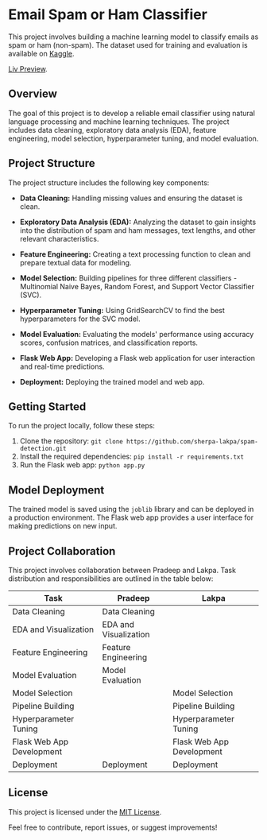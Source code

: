 # Email Spam or Ham Classifier

This project involves building a machine learning model to classify emails as spam or ham (non-spam). The dataset used for training and evaluation is available on [Kaggle](https://www.kaggle.com/datasets/bilaliqbalai/spam-ham-dataset).

[Liv Preview](https://spam-detection-ihty.onrender.com/).

## Overview

The goal of this project is to develop a reliable email classifier using natural language processing and machine learning techniques. The project includes data cleaning, exploratory data analysis (EDA), feature engineering, model selection, hyperparameter tuning, and model evaluation.

## Project Structure

The project structure includes the following key components:

- **Data Cleaning:** Handling missing values and ensuring the dataset is clean.

- **Exploratory Data Analysis (EDA):** Analyzing the dataset to gain insights into the distribution of spam and ham messages, text lengths, and other relevant characteristics.

- **Feature Engineering:** Creating a text processing function to clean and prepare textual data for modeling.

- **Model Selection:** Building pipelines for three different classifiers - Multinomial Naive Bayes, Random Forest, and Support Vector Classifier (SVC).

- **Hyperparameter Tuning:** Using GridSearchCV to find the best hyperparameters for the SVC model.

- **Model Evaluation:** Evaluating the models' performance using accuracy scores, confusion matrices, and classification reports.

- **Flask Web App:** Developing a Flask web application for user interaction and real-time predictions.

- **Deployment:** Deploying the trained model and web app.

## Getting Started

To run the project locally, follow these steps:

1. Clone the repository: `git clone https://github.com/sherpa-lakpa/spam-detection.git`
2. Install the required dependencies: `pip install -r requirements.txt`
3. Run the Flask web app: `python app.py`

## Model Deployment

The trained model is saved using the `joblib` library and can be deployed in a production environment. The Flask web app provides a user interface for making predictions on new input.

## Project Collaboration

This project involves collaboration between Pradeep and Lakpa. Task distribution and responsibilities are outlined in the table below:

| Task                       | Pradeep                  | Lakpa                    |
|----------------------------|--------------------------|--------------------------|
| Data Cleaning              | Data Cleaning            |                          |
| EDA and Visualization      | EDA and Visualization    |                          |
| Feature Engineering        | Feature Engineering      |                          |
| Model Evaluation           | Model Evaluation         |                          |
| Model Selection            |                          | Model Selection          |
| Pipeline Building          |                          | Pipeline Building        |
| Hyperparameter Tuning      |                          | Hyperparameter Tuning    |
| Flask Web App Development   |                          | Flask Web App Development|
| Deployment                 | Deployment               | Deployment               |

## License

This project is licensed under the [MIT License](LICENSE).

Feel free to contribute, report issues, or suggest improvements!
